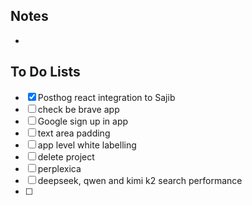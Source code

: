 ## Notes

- 
## To Do Lists

- [x] Posthog react integration to Sajib
- [ ] check be brave app
- [ ] Google sign up in app
- [ ] text area padding
- [ ] app level white labelling
- [ ] delete project
- [ ] perplexica
- [ ] deepseek, qwen and kimi k2 search performance
- [ ] 




